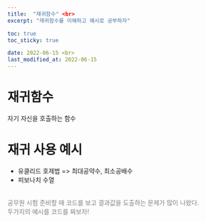 ```yaml
---
title:  "재귀함수" <br>
excerpt: "재귀함수를 이해하고 예시로 공부하자"

toc: true
toc_sticky: true

date: 2022-06-15 <br>
last_modified_at: 2022-06-15
---
```


# 재귀함수
자기 자신을 호출하는 함수

# 재귀 사용 예시
* 유클리드 호제법 => 최대공약수, 최소공배수 
* 피보나치 수열

<br>
<span style="color:gray;">공무원 시험 준비할 때 코드를 보고 결과값을 도출하는 문제가 많이 나왔다.</span><br>
<span style="color:gray;">두가지의 예시를 코드를 짜보자!</span>

